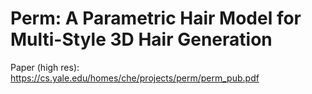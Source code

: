 # Perm: A Parametric Hair Model for Multi-Style 3D Hair Generation

Paper (high res): https://cs.yale.edu/homes/che/projects/perm/perm_pub.pdf